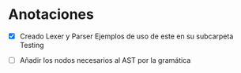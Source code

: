 # Anotaciones

-[x] Creado Lexer y Parser Ejemplos de uso de este en  su subcarpeta
Testing

-[ ] Añadir los nodos necesarios al AST por la gramática